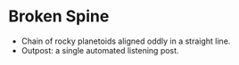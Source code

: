 # Broken Spine
- Chain of rocky planetoids aligned oddly in a straight line.
- Outpost: a single automated listening post.

